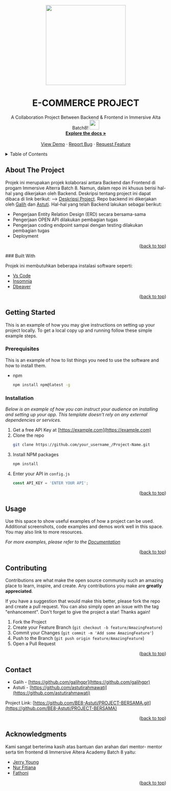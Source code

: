 <div id="top"></div>

<!-- PROJECT LOGO -->
<br />
<div align="center">
 <img src="https://media.giphy.com/media/uZ7wLTpoMbtikW2wUY/giphy.gif" width="250" height="250"/>
 </div>
 

  <h1 align="center">E-COMMERCE PROJECT</h1>

  <p align="center">
    A Collaboration Project Between Backend & Frontend in Immersive Alta Batch8!
     <img src="https://media.giphy.com/media/hvRJCLFzcasrR4ia7z/giphy.gif" width="30px"/>
    <br />
    <a href="https://github.com/BE8-Astuti/PROJECT-BERSAMA"><strong>Explore the docs »</strong></a>
    <br />
    <br />
    <a href="https://github.com/BE8-Astuti/PROJECT-BERSAMA.git">View Demo</a>
    ·
    <a href="https://github.com/BE8-Astuti/PROJECT-BERSAMA.git/issues">Report Bug</a>
    ·
    <a href="https://github.com/BE8-Astuti/PROJECT-BERSAMA.git/issues">Request Feature</a>
  </p>
</div>



<!-- TABLE OF CONTENTS -->
<details>
  <summary>Table of Contents</summary>
  <ol>
    <li>
      <a href="#about-the-project">About The Project</a>
      <ul>
        <li><a href="#built-with">Built With</a></li>
      </ul>
    </li>
    <li>
      <a href="#getting-started">Getting Started</a>
      <ul>
        <li><a href="#prerequisites">Prerequisites</a></li>
        <li><a href="#installation">Installation</a></li>
      </ul>
    </li>
    <li><a href="#usage">Usage</a></li>
    <li><a href="#contributing">Contributing</a></li>
    <li><a href="#contact">Contact</a></li>
    <li><a href="#acknowledgments">Acknowledgments</a></li>
  </ol>
</details>



<!-- ABOUT THE PROJECT -->
## About The Project

Projek ini merupakan projek kolaborasi antara Backend dan Frontend di progam Immersive Alterra Batch 8. Namun, dalam repo ini khusus berisi hal-hal yang dikerjakan oleh Backend. 
Deskripsi tentang project ini dapat dibaca di link berikut: --> [Deskripsi Project](https://docs.google.com/document/d/1mb8QTb7J77r6rzJwned63H-IVdV20v12ugN365ET9tg/edit).
Repo backend ini dikerjakan oleh [Galih](https://github.com/galihgpr) dan [Astuti](https://github.com/astutirahmawati). Hal-hal yang telah Backend lakukan sebagai berikut:
* Pengerjaan Entity Relation Design (ERD) secara bersama-sama
* Pengerjaan OPEN API dilakukan pembagian tugas
* Pengerjaan coding endpoint sampai dengan testing dilakukan pembagian tugas
* Deployment

<p align="right">(<a href="#top">back to top</a>)</p>
### Built With

Projek ini membutuhkan beberapa instalasi software seperti:

* [Vs Code](https://code.visualstudio.com/)
* [Insomnia](https://insomnia.rest/)
* [Dbeaver](https://dbeaver.io/)

<p align="right">(<a href="#top">back to top</a>)</p>

<!-- GETTING STARTED -->
## Getting Started

This is an example of how you may give instructions on setting up your project locally.
To get a local copy up and running follow these simple example steps.

### Prerequisites

This is an example of how to list things you need to use the software and how to install them.
* npm
  ```sh
  npm install npm@latest -g
  ```

### Installation

_Below is an example of how you can instruct your audience on installing and setting up your app. This template doesn't rely on any external dependencies or services._

1. Get a free API Key at [https://example.com](https://example.com)
2. Clone the repo
   ```sh
   git clone https://github.com/your_username_/Project-Name.git
   ```
3. Install NPM packages
   ```sh
   npm install
   ```
4. Enter your API in `config.js`
   ```js
   const API_KEY = 'ENTER YOUR API';
   ```

<p align="right">(<a href="#top">back to top</a>)</p>


<!-- USAGE EXAMPLES -->
## Usage

Use this space to show useful examples of how a project can be used. Additional screenshots, code examples and demos work well in this space. You may also link to more resources.

_For more examples, please refer to the [Documentation](https://example.com)_

<p align="right">(<a href="#top">back to top</a>)</p>

<!-- CONTRIBUTING -->
## Contributing

Contributions are what make the open source community such an amazing place to learn, inspire, and create. Any contributions you make are **greatly appreciated**.

If you have a suggestion that would make this better, please fork the repo and create a pull request. You can also simply open an issue with the tag "enhancement".
Don't forget to give the project a star! Thanks again!

1. Fork the Project
2. Create your Feature Branch (`git checkout -b feature/AmazingFeature`)
3. Commit your Changes (`git commit -m 'Add some AmazingFeature'`)
4. Push to the Branch (`git push origin feature/AmazingFeature`)
5. Open a Pull Request

<p align="right">(<a href="#top">back to top</a>)</p>

<!-- CONTACT -->
## Contact
* Galih - [https://github.com/galihgpr](https://github.com/galihgpr) 
* Astuti - [https://github.com/astutirahmawati](https://github.com/astutirahmawati) 

Project Link: [https://github.com/BE8-Astuti/PROJECT-BERSAMA.git](https://github.com/BE8-Astuti/PROJECT-BERSAMA)

<p align="right">(<a href="#top">back to top</a>)</p>

<!-- ACKNOWLEDGMENTS -->
## Acknowledgments

Kami sangat berterima kasih atas bantuan dan arahan dari mentor- mentor serta tim frontend di Immersive Altera Academy Batch 8 yaitu:

* [Jerry Young](https://github.com/jackthepanda96)
* [Nur Fitiana](https://github.com/nurfitriana87)
* [Fathoni](https://github.com/fathonio)


<p align="right">(<a href="#top">back to top</a>)</p>



